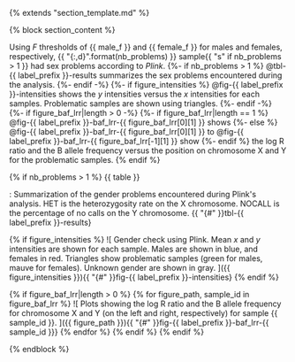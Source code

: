 {% extends "section_template.md" %}

{% block section_content %}

Using $F$ thresholds of {{ male_f }} and {{ female_f }} for males and females,
respectively, {{ "{:,d}".format(nb_problems) }}
sample{{ "s" if nb_problems > 1 }} had sex problems according to _Plink_.
{%- if nb_problems > 1 %}
@tbl-{{ label_prefix }}-results summarizes the sex problems encountered during
the analysis.
{%- endif -%}
{%- if figure_intensities %}
@fig-{{ label_prefix }}-intensities shows the $y$ intensities versus the $x$
intensities for each samples. Problematic samples are shown using triangles.
{%- endif -%}
{%- if figure_baf_lrr|length > 0 -%}
{%- if figure_baf_lrr|length == 1 %}
@fig-{{ label_prefix }}-baf_lrr-{{ figure_baf_lrr[0][1] }} shows
{%- else %}
@fig-{{ label_prefix }}-baf_lrr-{{ figure_baf_lrr[0][1] }} to
@fig-{{ label_prefix }}-baf_lrr-{{ figure_baf_lrr[-1][1] }} show
{%- endif %}
the log R ratio and the B allele frequency versus the position on chromosome X
and Y for the problematic samples.
{% endif %}

{% if nb_problems > 1 %}
{{ table }}

: Summarization of the gender problems encountered during Plink's analysis. HET
is the heterozygosity rate on the X chromosome. NOCALL is the percentage of no
calls on the Y chromosome. {{ "{#" }}tbl-{{ label_prefix }}-results}

{% if figure_intensities %}
![
    Gender check using Plink. Mean $x$ and $y$ intensities are shown for each
    sample. Males are shown in blue, and females in red. Triangles show
    problematic samples (green for males, mauve for females). Unknown gender
    are shown in gray.
]({{ figure_intensities }}){{ "{#" }}fig-{{ label_prefix }}-intensities}
{% endif %}

{% if figure_baf_lrr|length > 0 %}
{% for figure_path, sample_id in figure_baf_lrr %}
![
    Plots showing the log R ratio and the B allele frequency for chromosome X
    and Y (on the left and right, respectively) for sample {{ sample_id }}.
]({{ figure_path }}){{ "{#" }}fig-{{ label_prefix }}-baf_lrr-{{ sample_id }}}
{% endfor %}
{% endif %}
{% endif %}

{% endblock %}
